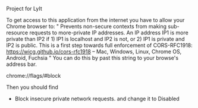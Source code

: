 Project for LyIt 

To get access to this application from the internet
you have to allow your Chrome browser to:
"
Prevents non-secure contexts from making sub-resource requests to more-private IP addresses.
An IP address IP1 is more private than IP2 if 1) IP1 is localhost and IP2 is not, or 2) 
IP1 is private and IP2 is public. This is a first step towards full enforcement of CORS-RFC1918:
https://wicg.github.io/cors-rfc1918 – Mac, Windows, Linux, Chrome OS, Android, Fuchsia
"
You can do this by past this string to your browse's address bar.

chrome://flags/#block

Then you should find 
 * Block insecure private network requests. and change it to Disabled

